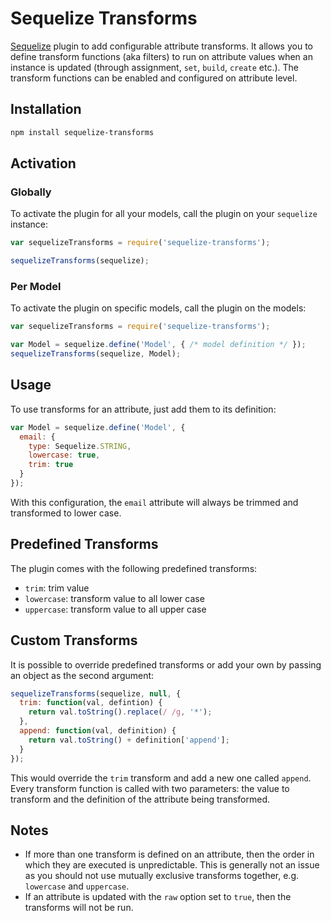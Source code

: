 # Sequelize Transforms

[Sequelize](https://github.com/sequelize/sequelize) plugin to add configurable attribute transforms. It allows you to
define transform functions (aka filters) to run on attribute values when an instance is updated (through assignment,
`set`, `build`, `create` etc.). The transform functions can be enabled and configured on attribute level.

## Installation

```sh
npm install sequelize-transforms
```

## Activation

### Globally

To activate the plugin for all your models, call the plugin on your `sequelize` instance:

```js
var sequelizeTransforms = require('sequelize-transforms');

sequelizeTransforms(sequelize);
```

### Per Model

To activate the plugin on specific models, call the plugin on the models:

```js
var sequelizeTransforms = require('sequelize-transforms');

var Model = sequelize.define('Model', { /* model definition */ });
sequelizeTransforms(sequelize, Model);
```

## Usage

To use transforms for an attribute, just add them to its definition:

```js
var Model = sequelize.define('Model', {
  email: {
    type: Sequelize.STRING,
    lowercase: true,
    trim: true
  }
});
````

With this configuration, the `email` attribute will always be trimmed and transformed to lower case.

## Predefined Transforms

The plugin comes with the following predefined transforms:

* `trim`: trim value
* `lowercase`: transform value to all lower case
* `uppercase`: transform value to all upper case

## Custom Transforms

It is possible to override predefined transforms or add your own by passing an object as the second argument:

```js
sequelizeTransforms(sequelize, null, {
  trim: function(val, defintion) {
    return val.toString().replace(/ /g, '*');
  },
  append: function(val, definition) {
    return val.toString() + definition['append'];
  }
});
```

This would override the `trim` transform and add a new one called `append`. Every transform function is called with
two parameters: the value to transform and the definition of the attribute being transformed.

## Notes

* If more than one transform is defined on an attribute, then the order in which they are executed is unpredictable.
This is generally not an issue as you should not use mutually exclusive transforms together, e.g. `lowercase` and `uppercase`.
* If an attribute is updated with the `raw` option set to `true`, then the transforms will not be run.
